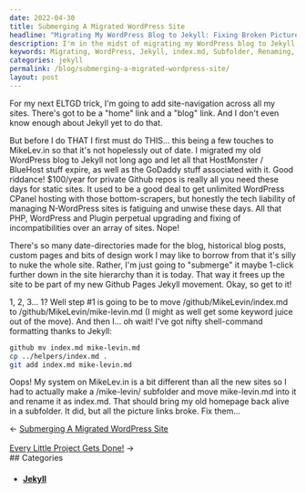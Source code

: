 ```yaml
---
date: 2022-04-30
title: Submerging A Migrated WordPress Site
headline: "Migrating My WordPress Blog to Jekyll: Fixing Broken Picture Links Along the Way"
description: I'm in the midst of migrating my WordPress blog to Jekyll and am running into a few issues. I'm moving the index.md file, making a subfolder, and renaming the file to index.md. While I've brought my old homepage back to life, I'm now dealing with broken picture links that I must fix. Follow my journey as I work through this process.
keywords: Migrating, WordPress, Jekyll, index.md, Subfolder, Renaming, Broken Picture Links, Site Hierarchy, Shell Commands, Homepage, Fixing
categories: jekyll
permalink: /blog/submerging-a-migrated-wordpress-site/
layout: post
---
```



For my next ELTGD trick, I'm going to add site-navigation across all my sites.
There's got to be a "home" link and a "blog" link. And I don't even know enough
about Jekyll yet to do that.

But before I do THAT I first must do THIS... this being a few touches to
MikeLev.in so that it's not hopelessly out of date. I migrated my old WordPress
blog to Jekyll not long ago and let all that HostMonster / BlueHost stuff
expire, as well as the GoDaddy stuff associated with it. Good riddance!
$100/year for private Github repos is really all you need these days for static
sites. It used to be a good deal to get unlimited WordPress CPanel hosting with
those bottom-scrapers, but honestly the tech liability of managing N-WordPress
sites is fatiguing and unwise these days. All that PHP, WordPress and Plugin
perpetual upgrading and fixing of incompatibilities over an array of sites.
Nope!

There's so many date-directories made for the blog, historical blog posts,
custom pages and bits of design work I may like to borrow from that it's silly
to nuke the whole site. Rather, I'm just going to "submerge" it maybe 1-click
further down in the site hierarchy than it is today. That way it frees up the
site to be part of my new Github Pages Jekyll movement. Okay, so get to it!

1, 2, 3... 1? Well step #1 is going to be to move /github/MikeLevin/index.md to
/github/MikeLevin/mike-levin.md (I might as well get some keyword juice out of
the move). And then I... oh wait! I've got nifty shell-command formatting
thanks to Jekyll:

```bash
github mv index.md mike-levin.md
cp ../helpers/index.md .
git add index.md mike-levin.md
```

Oops! My system on MikeLev.in is a bit different than all the new sites so I
had to actually make a /mike-levin/ subfolder and move mike-levin.md into it
and rename it as index.md. That should bring my old homepage back alive in a
subfolder. It did, but all the picture links broke. Fix them...


<div class="arrow-links"><div class="post-nav-prev"><span class="arrow">&larr;&nbsp;</span><a href="/blog/submerging-a-migrated-wordpress-site/">Submerging A Migrated WordPress Site</a></div> &nbsp; <div class="post-nav-next"><a href="/blog/every-little-project-gets-done/">Every Little Project Gets Done!</a><span class="arrow">&nbsp;&rarr;</span></div></div>
## Categories

<ul>
<li><h4><a href='/jekyll/'>Jekyll</a></h4></li></ul>